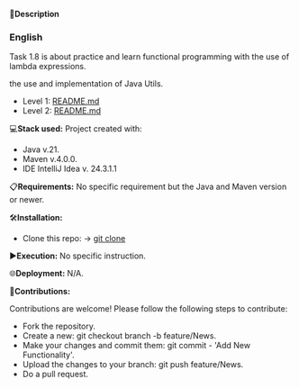 📄**Description**

### English
Task 1.8 is about practice and learn functional programming with the use of lambda expressions.

the use and implementation of Java Utils.

- Level 1: [README.md](https://github.com/isaac-diez/1.8-Lambdas/tree/master/Level1)
- Level 2: [README.md](https://github.com/isaac-diez/1.8-Lambdas/tree/master/Level2)

💻**Stack used:**
Project created with:
- Java v.21.
- Maven v.4.0.0.
- IDE IntelliJ Idea v. 24.3.1.1

📋**Requirements:**
No specific requirement but the Java and Maven version or newer.

🛠️**Installation:**
- Clone this repo: -> [git clone](https://github.com/isaac-diez/1.8-Lambdas.git)

▶️**Execution:** No specific instruction.

🌐**Deployment:** N/A.

🤝**Contributions:**

Contributions are welcome! Please follow the following steps to contribute:

- Fork the repository.
- Create a new: git checkout branch -b feature/News.
- Make your changes and commit them: git commit - 'Add New Functionality'.
- Upload the changes to your branch: git push feature/News.
- Do a pull request.